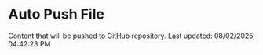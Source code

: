 # Auto Push File

Content that will be pushed to GitHub repository.
Last updated: 08/02/2025, 04:42:23 PM